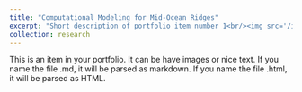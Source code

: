 ```yaml
---
title: "Computational Modeling for Mid-Ocean Ridges"
excerpt: "Short description of portfolio item number 1<br/><img src='/images/mid_ridge.png' width="500">"
collection: research
---
```


This is an item in your portfolio. It can be have images or nice text. If you name the file .md, it will be parsed as markdown. If you name the file .html, it will be parsed as HTML. 
